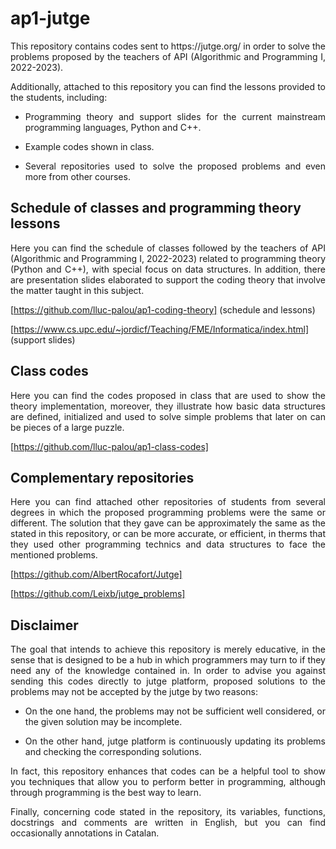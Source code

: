 # ap1-jutge

<p align="justify">This repository contains codes sent to https://jutge.org/ in order to solve the problems proposed by the teachers of API (Algorithmic and Programming I, 2022-2023).</p>

<p align="justify">Additionally, attached to this repository you can find the lessons provided to the students, including:</p>

- <p align="justify">Programming theory and support slides for the current mainstream programming languages, Python and C++.</p>
- <p align="justify">Example codes shown in class.</p>
- <p align="justify">Several repositories used to solve the proposed problems and even more from other courses.</p>


## Schedule of classes and programming theory lessons

<p align="justify">Here you can find the schedule of classes followed by the teachers of API (Algorithmic and Programming I, 2022-2023) related to programming theory (Python and C++), with special focus on data structures. In addition, there are presentation slides elaborated to support the coding theory that involve the matter taught in this subject.</p>

[https://github.com/lluc-palou/ap1-coding-theory] (schedule and lessons)

[https://www.cs.upc.edu/~jordicf/Teaching/FME/Informatica/index.html] (support slides)


## Class codes

<p align="justify">Here you can find the codes proposed in class that are used to show the theory implementation, moreover, they illustrate how basic data structures are defined, initialized and used to solve simple problems that later on can be pieces of a large puzzle.</p>

[https://github.com/lluc-palou/ap1-class-codes]


## Complementary repositories

<p align="justify">Here you can find attached other repositories of students from several degrees in which the proposed programming problems were the same or different. The solution that they gave can be approximately the same as the stated in this repository, or can be more accurate, or efficient, in therms that they used other programming technics and data structures to face the mentioned problems.</p>

[https://github.com/AlbertRocafort/Jutge]

[https://github.com/Leixb/jutge_problems]


## Disclaimer

<p align="justify">The goal that intends to achieve this repository is merely educative, in the sense that is designed to be a hub in which programmers may turn to if they need any of the knowledge contained in. In order to advise you against sending this codes directly to jutge platform, proposed solutions to the problems may not be accepted by the jutge by two reasons:</p>

- <p align="justify">On the one hand, the problems may not be sufficient well considered, or the given solution may be incomplete.</p>
- <p align="justify">On the other hand, jutge platform is continuously updating its problems and checking the corresponding solutions.</p>

<p align="justify">In fact, this repository enhances that codes can be a helpful tool to show you techniques that allow you to perform better in programming, although through programming is the best way to learn.</p>

<p align="justify">Finally, concerning code stated in the repository, its variables, functions, docstrings and comments are written in English, but you can find occasionally annotations in Catalan.</p>
